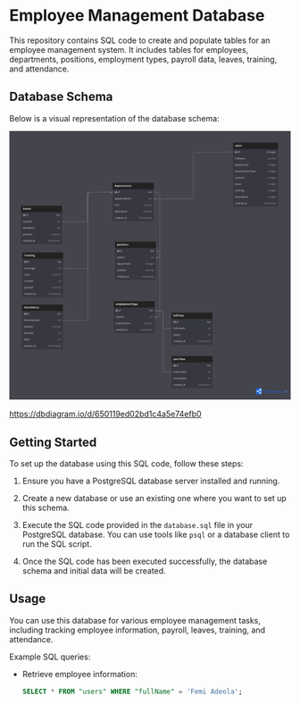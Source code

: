 # Employee Management Database

This repository contains SQL code to create and populate tables for an employee management system. It includes tables for employees, departments, positions, employment types, payroll data, leaves, training, and attendance.

## Database Schema

Below is a visual representation of the database schema:

![Database Schema](./diagram/Hr.png)

https://dbdiagram.io/d/650119ed02bd1c4a5e74efb0

## Getting Started

To set up the database using this SQL code, follow these steps:

1. Ensure you have a PostgreSQL database server installed and running.

2. Create a new database or use an existing one where you want to set up this schema.

3. Execute the SQL code provided in the `database.sql` file in your PostgreSQL database. You can use tools like `psql` or a database client to run the SQL script.

4. Once the SQL code has been executed successfully, the database schema and initial data will be created.

## Usage

You can use this database for various employee management tasks, including tracking employee information, payroll, leaves, training, and attendance.

Example SQL queries:

- Retrieve employee information:
  ```sql
  SELECT * FROM "users" WHERE "fullName" = 'Femi Adeola';



